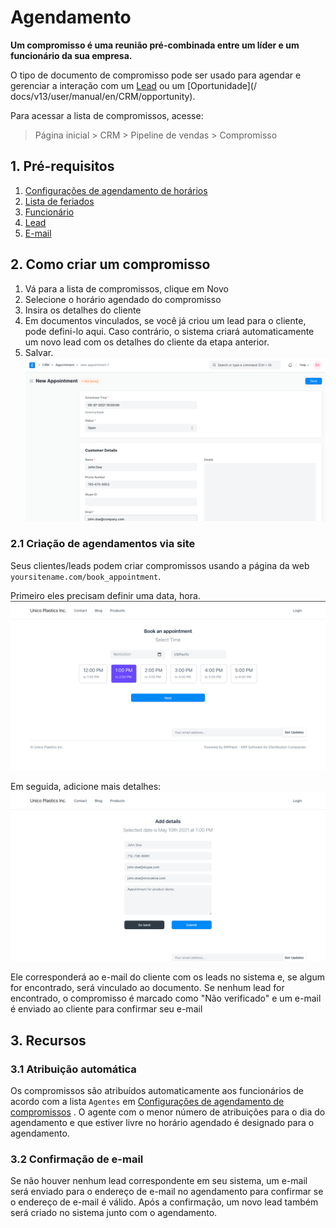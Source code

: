 # Agendamento


**Um compromisso é uma reunião pré-combinada entre um líder e um funcionário da sua empresa.**


O tipo de documento de compromisso pode ser usado para agendar e gerenciar a interação com um [Lead](/docs/pt/CRM/lead) ou um [Oportunidade](/ docs/v13/user/manual/en/CRM/opportunity).


Para acessar a lista de compromissos, acesse:



> 
> Página inicial > CRM > Pipeline de vendas > Compromisso
> 
> 
> 


## 1. Pré-requisitos


1. [Configurações de agendamento de horários](/docs/pt/CRM/appointment-booking-settings)
2. [Lista de feriados](/docs/pt/human-resources/holiday-list)
3. [Funcionário](/docs/pt/human-resources/employee)
4. [Lead](/docs/pt/CRM/lead)
5. [E-mail](/docs/pt/setting-up/email/email-account)


## 2. Como criar um compromisso


1. Vá para a lista de compromissos, clique em Novo
2. Selecione o horário agendado do compromisso
3. Insira os detalhes do cliente
4. Em documentos vinculados, se você já criou um lead para o cliente, pode defini-lo aqui. Caso contrário, o sistema criará automaticamente um novo lead com os detalhes do cliente da etapa anterior.
5. Salvar.
![Novo compromisso](/files/new-appointment.png)


### 2.1 Criação de agendamentos via site


Seus clientes/leads podem criar compromissos usando a página da web `yoursitename.com/book_appointment`.


Primeiro eles precisam definir uma data, hora.
![Appointment Webform](/files/appointment-webform.png)


Em seguida, adicione mais detalhes:
![Detalhes do compromisso](/files/appointment-details.png)


Ele corresponderá ao e-mail do cliente com os leads no sistema e, se algum for encontrado, será vinculado ao documento.
Se nenhum lead for encontrado, o compromisso é marcado como "Não verificado" e um e-mail é enviado ao cliente para confirmar seu e-mail


## 3. Recursos


### 3.1 Atribuição automática


Os compromissos são atribuídos automaticamente aos funcionários de acordo com a lista `Agentes` em [Configurações de agendamento de compromissos](/docs/pt/CRM/appointment-booking-settings) . O agente com o menor número de atribuições para o dia do agendamento e que estiver livre no horário agendado é designado para o agendamento.


### 3.2 Confirmação de e-mail


Se não houver nenhum lead correspondente em seu sistema, um e-mail será enviado para o endereço de e-mail no agendamento para confirmar se o endereço de e-mail é válido. Após a confirmação, um novo lead também será criado no sistema junto com o agendamento.

